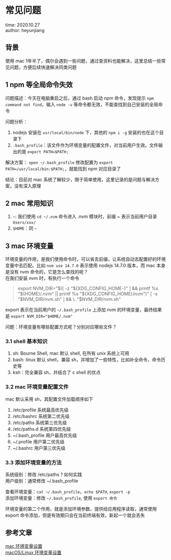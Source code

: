 # 常见问题

time: 2020.10.27  
author: heyunjiang

## 背景

使用 mac 1年半了，偶尔会遇到一些问题，通过查资料也能解决，这里总结一些常见问题，方便后续快速解决同类问题

## 1 npm 等全局命令失效

问题描述：今天在电脑重启之后，通过 bash 启动 npm 命令，发现提示 `npm command not find`，输入 `node -v` 等命令都无效，不能查找到自己安装的全局命令

问题分析：  
1. nodejs 安装在 `usr/local/bin/node` 下，其他的 `npm i -g` 安装的也在这个目录下
2. `.bash_profile`：该文件作为环境变量的配置文件，对当前用户生效。文件输出的是 `export PATH=$PATH;`

解决方案： `open ~/.bash_profile` 修改配置为 `export PATH=/usr/local/bin:$PATH;`，就能找到 npm 对应目录了

结论：目前对 mac 系统了解较少，限于简单使用，这里记录的是问题与解决方案，没有深入原理

## 2 mac 常用知识

1. `~`: 我们使用 `cd ~/.nvm` 命令进入 .nvm 模块时，前缀 ~ 表示当前用户目录 `Users/xxx/`
2. `$HOME`：同 `~`

## 3 mac 环境变量

环境变量的作用，是我们使用命令时，可以省去前缀，让系统自动去配置好的环境变量中去匹配。比如 `nvm use 14.7.0` 表示使用 nodejs 14.7.0 版本，而 mac 本身是没有 nvm 命令的，它是怎么查找的呢？  
在我们安装 nvm 时，有执行一个命令 

> export NVM_DIR="$([ -z "${XDG_CONFIG_HOME-}" ] && printf %s "${HOME}/.nvm" || printf %s "${XDG_CONFIG_HOME}/nvm")"
> [ -s "$NVM_DIR/nvm.sh" ] && \. "$NVM_DIR/nvm.sh"

export 表示在当前用户的 `~/.bash_profile` 上添加 nvm 的环境变量，最终结果是 `export NVM_DIR="$HOME/.nvm"`

问题：环境变量有哪些配置方式呢？分别对应哪些文件？

### 3.1 shell 基本知识

1. sh: Bourne Shell, mac 默认 shell, 在所有 unix 系统上可用
2. bash: linux 默认 shell，兼容 sh，并增加了一些特性，比如补全命令，命令历史等
3. ksh：完全兼容 sh，并结合了 c shell 的优点

### 3.2 mac 环境变量配置文件

mac 默认采用 sh，其配置文件加载顺序如下  
1. /etc/profile 系统最高优先级
2. /etc/bashrc 系统第二优先级
3. /etc/paths 系统第三优先级
4. /etc/paths.d 系统第四优先级
5. ~/.bash_profile 用户最高优先级
6. ~/.profile 用户第二优先级
7. ~/.bashrc 用户第三优先级

### 3.3 添加环境变量的方法

系统级别：修改 /etc/paths ? 如何实践  
用户级别：通常修改 ~/.bash_profile

查看环境变量：`cat ~/.bash_profile`，`echo $PATH`, `export -p`  
添加环境变量：修改 `~/.bash_profile`, 使用 `export 命令`

环境变量的第二个作用，就是添加环境参数，提供给应用程序读取，通常使用 export 命令添加，但是有效期只会在当前终端有效，新起一个就会丢失

## 参考文章

[mac 环境变量设置](https://juejin.cn/post/6844903885727858701)  
[macOS/Linux 环境变量设置](https://zhuanlan.zhihu.com/p/25976099)
